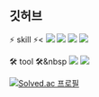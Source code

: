 ## 깃허브

⚡ skill ⚡<
<img src="https://img.shields.io/badge/Java-F68315?style=for-the-badge&logo=Java&logoColor=white"/><a>
<img src="https://img.shields.io/badge/Spring-6DB33F?style=for-the-badge&logo=Spring&logoColor=white"/>
<img src="https://img.shields.io/badge/MySQL-4479A1?style=for-the-badge&logo=MySQL&logoColor=white"/>
<img src="https://img.shields.io/badge/Oracle-F80000?style=for-the-badge&logo=Oracle&logoColor=white"/>
  
🛠️ tool 🛠️&nbsp
<img src="https://img.shields.io/badge/Visual Studio Code-007ACC?style=for-the-badge&logo=Visual Studio Code&logoColor=white"/>
<img src="https://img.shields.io/badge/Eclipse IDE-2C2255?style=for-the-badge&logo=Eclipse IDE&logoColor=white"/>

[![Solved.ac 프로필](http://mazassumnida.wtf/api/v2/generate_badge?boj=sith79)](https://solved.ac/sith79)
<!---
PATEJMG/PATEJMG is a ✨ special ✨ repository because its `README.md` (this file) appears on your GitHub profile.
You can click the Preview link to take a look at your changes.
--->
